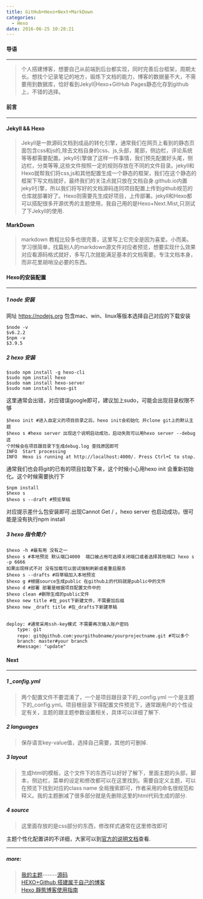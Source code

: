 ```yaml
---
title: GitHub+Hexo+Next+MarkDown
categories:
  - Hexo
date: 2016-06-25 10:28:21
---
```

#### 导语
***
> 个人搭建博客，想要自己从前端到后台都实现，同时完善后台框架，周期太长。想找个记录笔记的地方，锻炼下文档的能力，博客的数据量不大，不需要用到数据库，恰好看到Jekyll|Hexo+GitHub Pages静态化存到github上，不错的选择。

#### 前言
***
#### Jekyll && Hexo

> Jekyll是一款源码文档到成品的转化引擎，通常我们在网页上看到的静态页面包含css和js的,除去文档自身的css、js,头部，尾部，侧边栏，评论系统等等都需要配置。jekyll引擎做了这样一件事情，我们预先配置好头尾，侧边栏，分类等等,这些文件按照一定的规则存放在不同的文件目录。jekyll和Hexo就帮我们将css,js和其他配置生成一个静态的框架，我们在这个静态的框架下写文档就好，最终我们的关注点就只放在文档自身.github.io内置jekyll引擎，所以我们将写好的文档源码连同项目配置上传到github规范的仓库就部署好了。Hexo则需要先生成好项目，上传部署。jekyll和Hexo都可以搭配很多开源优秀的主题使用，我自己用的是Hexo+Next.Mist,只测试了下Jekyll的使用.

<!--more-->
	
#### MarkDown

> markdown 教程比较多也很完善，这里写上它完全是因为喜爱。小而美。学习很简单，找篇别人的markdown源文件对应者预览，想要实现什么效果对应看源码格式就好，多写几次就能满足基本的文档需要。专注文档本身，而非花里胡哨没必要的东西。
	
#### Hexo的安装配置
***

##### 1 node 安装  
网址 <https://nodejs.org> 包含mac、win、linux等版本选择自己对应的下载安装

	$node -v  
	$v6.2.2
	$npm -v
	$3.9.5	
##### 2 hexo 安装
	
	$sudo npm install -g hexo-cli
	$sudo npm install hexo
	$sudo nam install hexo-server
	$sudo nam install hexo-git
这里通常会出错，对应错误google即可，建议加上sudo，可能会出现目录权限不够

	$hexo init #进入自定义的项目目录之后，hexo init会初始化 并clone git上的默认主题
	$hexo s #hexo server 出现这个说明启动成功，启动失败可以用hexo server --debug这
	个时候会在项目跟目录下生成debug.log 查找原因即可
	INFO  Start processing
	INFO  Hexo is running at http://localhost:4000/. Press Ctrl+C to stop.
	
通常我们也会将git的已有的项目拉取下来，这个时候小心用hexo init 会重新初始化。这个时候需要执行下
	
	$npm install
	$hexo s
	$hexo s --draft #预览草稿
对应提示差什么包安装即可.出现Cannot Get / ，hexo server 也启动成功，很可能是没有执行npm install

##### 3 hexo 指令简介

	$hexo -h #最有用 没有之一
	$hexo s #本地预览 默认端口4000  端口被占用可选择关闭端口或者选择其他端口 hexo s -p 6666 
	如果出现样式不对 没有加载可以尝试强制刷新或者重启服务
	$hexo s --drafts #将草稿加入本地预览	  
	$hexo g #根据source生成public 在github上的代码就是public中的文件
	$hexo d #部署 部署是根据项目配置文件中的
	$hexo clean #删除生成的public文件
	$hexo new title #在_post下新建文件，不需要加后缀
	$hexo new _draft title #在_drafts下新建草稿

	
	deploy: #通常采用ssh-key模式 不需要再次输入账户密码
		type: git
		repo: git@github.com:yourgithubname/yourprojectname.git #可以多个
		branch: master#your branch
		#message: "update"

#### Next
***

##### 1 \_config.yml
> 两个配置文件不要混淆了，一个是项目跟目录下的\_config.yml 一个是主题下的\_config.yml。项目根目录下得配置文件预览下，通常跟用户的个性设定有关，主题的跟主题参数设置相关，具体可以详细了解下.

##### 2 languages  
> 保存语言key-value值，选择自己需要，其他的可删掉.

##### 3 layout  
> 生成html的模板，这个文件下的东西可以好好了解下，里面主题的头部，脚本，侧边栏，菜单的设定和修改都可以在这里找到。需要自定义主题，可以在预览下找到对应的class name 全局搜索即可，作者采用的命名很规范和释义。我的主题删减了很多部分就是先删除这里的html代码生成的部分. 

##### 4 source  
> 这里面存放的是css部分的东西，修改样式通常在这里修改即可  



主题个性化配置讲的不详细，大家可以到[官方的说明文档](http://theme-next.iissnan.com)查看.

***

##### more:
  
> [我的主题](http://www.nuxseme.com)------[源码](https://github.com/nuxseme/nuxseme.github.com.origin)  
[HEXO+Github,搭建属于自己的博客](http://www.jianshu.com/p/465830080ea9)  
[Hexo 靜態博客使用指南](http://www.jianshu.com/p/73779eacb494)  






	

	
	
	
	
	
	
	
	
	
	
	
	
	
	
	
	
	
	
	
	
	


